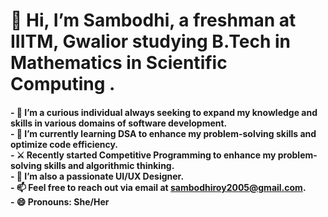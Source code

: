 <h1>👋 Hi, I’m Sambodhi, a freshman at IIITM, Gwalior studying B.Tech in Mathematics in Scientific Computing .</h1>

<h4>
- 👀 I’m a curious individual always seeking to expand my knowledge and skills in various domains of software development.<br>
- 🌱 I’m currently learning DSA to enhance my problem-solving skills and optimize code efficiency.<br>
- ⚔️ Recently started Competitive Programming to enhance my problem-solving skills and algorithmic thinking.<br>
- 💞️ I’m also a passionate UI/UX Designer.<br>
- 📫 Feel free to reach out via email at <a href="mailto:sambodhiroy2005@gmail.com">sambodhiroy2005@gmail.com</a>.<br>
- 😄 Pronouns: She/Her<br>
</h4>
<!-- - ⚡ Fun fact:> 




<!---
Sambodhi-Roy/Sambodhi-Roy is a ✨ special ✨ repository because its `README.md` (this file) appears on your GitHub profile.
You can click the Preview link to take a look at your changes.
--->
